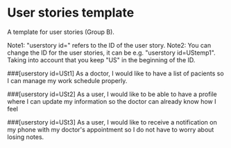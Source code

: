 # User stories template

A template for user stories (Group B).

Note1: "userstory id=" refers to the ID of the user story. 
Note2: You can change the ID for the user stories, it can be e.g. "userstory id=UStemp1". Taking into account that you keep "US" in the beginning of the ID.


###[userstory id=USt1]
As a doctor, I would like to have a list of pacients so I can manage my work schedule properly.

###[userstory id=USt2]
As a user, I would like to be able to have a profile where I can update my information so the doctor can already know how I feel

###[userstory id=USt3]
As a user, I would like to receive a notification on my phone with my doctor's appointment so I do not have to worry about losing notes.




